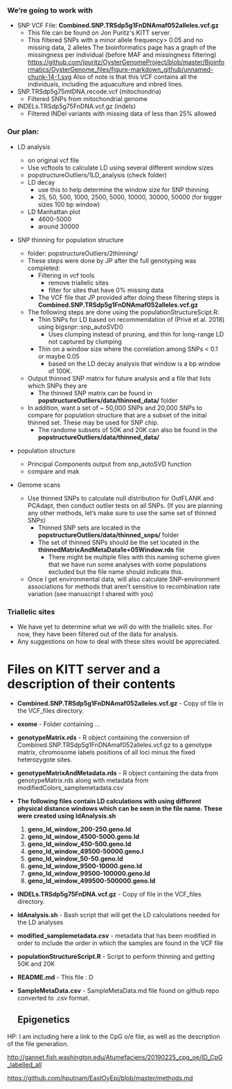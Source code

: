 ### We’re going to work with

* SNP VCF File: __Combined.SNP.TRSdp5g1FnDNAmaf052alleles.vcf.gz__
  * This file can be found on Jon Puritz's KITT server.
  * This filtered SNPs with a minor allele frequency> 0.05 and no missing data, 2 alleles  The bioinformatics page has a graph of the missingness per individual (before MAF and missingness filtering) https://github.com/jpuritz/OysterGenomeProject/blob/master/Bioinformatics/OysterGenome_files/figure-markdown_github/unnamed-chunk-14-1.svg
Also of note is that this VCF contains all the individuals, including the aquaculture and inbred lines.
* SNP.TRSdp5g75mtDNA.recode.vcf (mitochondria)
  * Filtered SNPs from mitochondrial genome
* INDELs.TRSdp5g75FnDNA.vcf.gz (indels)
  * Filtered INDel variants with missing data of less than 25% allowed

### Our plan:
* LD analysis
  * on original vcf file
  * Use vcftools to calculate LD using several different window sizes
  * popstructureOutliers/1LD_analysis (check folder)
  * LD decay
    * use this to help determine the window size for SNP thinning 
    * 25, 50, 500, 1000, 2500, 5000, 10000, 30000, 50000 (for bigger sizes 100 bp window)
  * LD Manhattan plot
    * 4600-5000
    * around 30000
* SNP thinning for population structure
  * folder: popstructureOutliers/2thinning/
  * These steps were done by JP after the full genotyping was completed:
    * Filtering in vcf tools
      * remove triallelic sites
      * filter for sites that have 0% missing data
    * The VCF file that JP provided after doing these filtering steps is __Combined.SNP.TRSdp5g1FnDNAmaf052alleles.vcf.gz__
  * The following steps are done using the populationStructureScipt.R:
    * Thin SNPs for LD based on recommendation of (Privé et al. 2018) using bigsnpr::snp_autoSVD()
      * Uses clumping instead of pruning, and thin for long-range LD not captured by clumping
    * Thin on a window size where the correlation among SNPs < 0.1 or maybe 0.05
      * based on the LD decay analysis that window is a bp window of 100K.
  * Output thinned SNP matrix for future analysis and a file that lists which SNPs they are
    * The thinned SNP matrix can be found in __popstructureOutliers/data/thinned_data/__ folder
  * In addition, want a set of ~ 50,000 SNPs and 20,000 SNPs to compare for population structure that are a subset of the initial thinned set. These may be used for SNP chip.
    * The randome subsets of 50K and 20K can also be found in the __popstructureOutliers/data/thinned_data/__
  
* population structure
  * Principal Components output from snp_autoSVD function
  * compare and mak
  
* Genome scans
  * Use thinned SNPs to calculate null distribution for OutFLANK and PCAdapt, then conduct outlier tests on all SNPs. (If you are planning any other methods, let’s make sure to use the same set of thinned SNPs)
    * Thinned SNP sets are located in the __popstructureOutliers/data/thinned_snps/__ folder
    * The set of thinned SNPs should be the set located in the __thinnedMatrixAndMetaData1e+05Window.rds__ file
      * There might be multiple files with this naming scheme given that we have run some analyses with some populations excluded but the file name should indicate this.
  * Once I get environmental data, will also calculate SNP-environment associations for methods that aren’t sensitive to recombination rate variation (see manuscript I shared with you)


### Triallelic sites
* We have yet to determine what we will do with the triallelic sites. For now, they have been filtered out of the data for analysis.
* Any suggestions on how to deal with these sites would be appreciated.

# Files on KITT server and a description of their contents

* __Combined.SNP.TRSdp5g1FnDNAmaf052alleles.vcf.gz__ - Copy of file in the VCF_files directory.
* __exome__ - Folder containing ...
* __genotypeMatrix.rds__ - R object containing the conversion of Combined.SNP.TRSdp5g1FnDNAmaf052alleles.vcf.gz to a genotype matrix, chromosome labels positions of all loci minus the fixed heterozygote sites.
* __genotypeMatrixAndMetadata.rds__ - R object containing the data from genotypeMatrix.rds along with metadata from modifiedColors_samplemetadata.csv
* __The following files contain LD calculations with using different physical distance windows which can be seen in the file name. These were created using ldAnalysis.sh__
    1. __geno_ld_window_200-250.geno.ld__
    2. __geno_ld_window_4500-5000.geno.ld__
    3. __geno_ld_window_450-500.geno.ld__
    4. __geno_ld_window_49500-50000.geno.l__
    5. __geno_ld_window_50-50.geno.ld__
    6. __geno_ld_window_9500-10000.geno.ld__
    7. __geno_ld_window_99500-100000.geno.ld__
    8. __geno_ld_window_499500-500000.geno.ld__
* __INDELs.TRSdp5g75FnDNA.vcf.gz__ - Copy of file in the VCF_files directory.
* __ldAnalysis.sh__ - Bash script that will get the LD calculations needed for the LD analyses
* __modified_samplemetadata.csv__ - metadata that has been modified in order to include the order in which the samples are found in the VCF file
* __populationStructureScript.R__ - Script to perform thinning and getting 50K and 20K
* __README.md__ - This file : D
* __SampleMetaData.csv__ - SampleMetaData.md file found on github repo converted
  to .csv format.
  
  
  ## Epigenetics
HP: I am including here a link to the CpG o/e file, as well as the description of the file generation.

http://gannet.fish.washington.edu/Atumefaciens/20190225_cpg_oe/ID_CpG_labelled_all

https://github.com/hputnam/EastOyEpi/blob/master/methods.md

